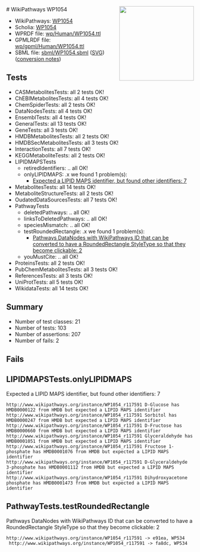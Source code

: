 <img style="float: right; width: 200px" src="../logo.png" />
# WikiPathways WP1054

* WikiPathways: [WP1054](https://identifiers.org/wikipathways:WP1054)
* Scholia: [WP1054](https://scholia.toolforge.org/wikipathways/WP1054)
* WPRDF file: [wp/Human/WP1054.ttl](../wp/Human/WP1054.ttl)
* GPMLRDF file: [wp/gpml/Human/WP1054.ttl](../wp/gpml/Human/WP1054.ttl)
* SBML file: [sbml/WP1054.sbml](../sbml/WP1054.sbml) ([SVG](../sbml/WP1054.svg)) ([conversion notes](../sbml/WP1054.txt))

## Tests
* CASMetabolitesTests: all 2 tests OK!
* ChEBIMetabolitesTests: all 4 tests OK!
* ChemSpiderTests: all 2 tests OK!
* DataNodesTests: all 4 tests OK!
* EnsemblTests: all 4 tests OK!
* GeneralTests: all 13 tests OK!
* GeneTests: all 3 tests OK!
* HMDBMetabolitesTests: all 2 tests OK!
* HMDBSecMetabolitesTests: all 3 tests OK!
* InteractionTests: all 7 tests OK!
* KEGGMetaboliteTests: all 2 tests OK!
* LIPIDMAPSTests
    * retiredIdentifiers: .. all OK!
    * onlyLIPIDMAPS: .x we found 1 problem(s):
        * [Expected a LIPID MAPS identifier, but found other identifiers: 7](#48cc60be)
* MetabolitesTests: all 14 tests OK!
* MetaboliteStructureTests: all 2 tests OK!
* OudatedDataSourcesTests: all 7 tests OK!
* PathwayTests
    * deletedPathways: .. all OK!
    * linksToDeletedPathways: .. all OK!
    * speciesMismatch: .. all OK!
    * testRoundedRectangle: .x we found 1 problem(s):
        * [Pathways DataNodes with WikiPathways ID that can be converted to have a RoundedRectangle StyleType so that they become clickable: 2](#9fbad3cc)
    * youMustCite: .. all OK!
* ProteinsTests: all 2 tests OK!
* PubChemMetabolitesTests: all 3 tests OK!
* ReferencesTests: all 3 tests OK!
* UniProtTests: all 5 tests OK!
* WikidataTests: all 14 tests OK!


## Summary

* Number of test classes: 21
* Number of tests: 103
* Number of assertions: 207
* Number of fails: 2

## Fails

<a name="48cc60be" />

## LIPIDMAPSTests.onlyLIPIDMAPS

Expected a LIPID MAPS identifier, but found other identifiers: 7
```
http://www.wikipathways.org/instance/WP1054_r117591 D-Glucose has HMDB0000122 from HMDB but expected a LIPID MAPS identifier
http://www.wikipathways.org/instance/WP1054_r117591 Sorbitol has HMDB0000247 from HMDB but expected a LIPID MAPS identifier
http://www.wikipathways.org/instance/WP1054_r117591 D-Fructose has HMDB0000660 from HMDB but expected a LIPID MAPS identifier
http://www.wikipathways.org/instance/WP1054_r117591 Glyceraldehyde has HMDB0001051 from HMDB but expected a LIPID MAPS identifier
http://www.wikipathways.org/instance/WP1054_r117591 Fructose 1-phosphate has HMDB0001076 from HMDB but expected a LIPID MAPS identifier
http://www.wikipathways.org/instance/WP1054_r117591 D-Glyceraldehyde 3-phosphate has HMDB0001112 from HMDB but expected a LIPID MAPS identifier
http://www.wikipathways.org/instance/WP1054_r117591 Dihydroxyacetone phosphate has HMDB0001473 from HMDB but expected a LIPID MAPS identifier
```

<a name="9fbad3cc" />

## PathwayTests.testRoundedRectangle

Pathways DataNodes with WikiPathways ID that can be converted to have a RoundedRectangle StyleType so that they become clickable: 2
```
http://www.wikipathways.org/instance/WP1054_r117591 -> e91ea, WP534
 http://www.wikipathways.org/instance/WP1054_r117591 -> fa8dc, WP534
 ```

